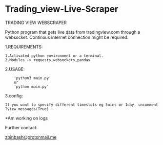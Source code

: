 # Trading_view-Live-Scraper

TRADING VIEW WEBSCRAPER

Python program that gets live data from tradingview.com through a websocket.
Continous internet connection might be required.


1.REQUIREMENTS:

    1.Activated python environment or a terminal.
    2.Modules -> requests,websockets,pandas
    
    
2.USAGE:	

		'python3 main.py'
		or
		'python main.py'
		
3.config:

	If you want to specify different timeslots eg 5mins or 1day, uncomment Tview_messages(True)
*Am working on logs


Further contact:

zbinbash@protonmail.me
		
	
